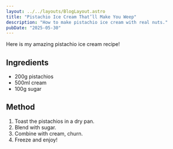 ```yaml
---
layout: ../../layouts/BlogLayout.astro
title: "Pistachio Ice Cream That’ll Make You Weep"
description: "How to make pistachio ice cream with real nuts."
pubDate: "2025-05-30"
---
```


Here is my amazing pistachio ice cream recipe!

## Ingredients

- 200g pistachios
- 500ml cream
- 100g sugar

## Method

1. Toast the pistachios in a dry pan.
2. Blend with sugar.
3. Combine with cream, churn.
4. Freeze and enjoy!

